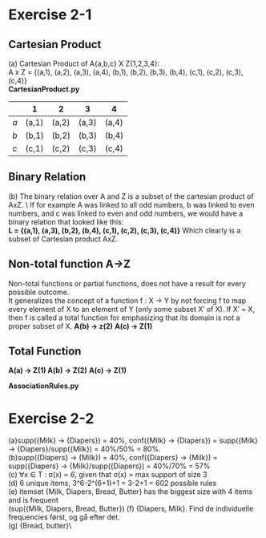 # Exercise 2-1

## Cartesian Product
(a) Cartesian Product of A{a,b,c} X Z{1,2,3,4}:\
A x Z = {(a,1), (a,2), (a,3), (a,4), (b,1), (b,2), (b,3), (b,4), (c,1), (c,2), (c,3), (c,4)}\
**CartesianProduct.py**

|   | 1   | 2   | 3   | 4   |
|---|-----|-----|-----|-----|
| *a* | (a,1) | (a,2) | (a,3) | (a,4) |
| *b* | (b,1) | (b,2) | (b,3) | (b,4) |
| *c* | (c,1) | (c,2) | (c,3) | (c,4) |

## Binary Relation
(b) The binary relation over A and Z is a subset of the cartesian product of AxZ. \ If for example A was linked to all odd numbers, b was linked to even numbers, and c was linked to even and odd numbers, we would have a binary relation that looked like this: \
**L = {(a,1), (a,3), (b,2), (b,4), (c,1), (c,2), (c,3), (c,4)}** Which clearly is a subset of Cartesian product AxZ.

## Non-total function A->Z
Non-total functions or partial functions, does not have a result for every possible outcome.\
It generalizes the concept of a function f : X → Y by not forcing f to map every element of X to an element of Y (only some subset X′ of X). If X′ = X, then f is called a total function for emphasizing that its domain is not a proper subset of X. **A(b) -> z(2)** **A(c) -> Z(1)**

## Total Function
**A(a) -> Z(1) A(b) -> Z(2)** **A(c) -> Z(1)**

**AssociationRules.py**
# Exercise 2-2
(a)supp({Milk} -> {Diapers}) = 40%, conf({Milk} -> {Diapers}) = supp({Milk} -> {Diapers}/supp({Milk}) = 40%/50% = 80%.\
(b)supp({Diapers} -> {Milk}) = 40%, conf({Diapers} -> {Milk}) = supp({Diapers} -> {Milk}/supp({Diapers}) = 40%/70% = 57%\
(c) ∀x ∈ T : σ(x) = *6*, given that σ(x) = max support of size 3\
(d)  6 unique items, 3^6-2^(6+1)+1 = 3-2+1 = 602 possible rules\
(e) itemset {Milk, Diapers, Bread, Butter} has the biggest size with 4 items and is frequent\
(sup({Milk, Diapers, Bread, Butter})
(f) {Diapers, Milk}. Find de individuelle frequencies først, og gå efter det.\
(g) {Bread, butter}\
